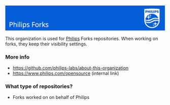 ![Philips Forks](https://github.com/philips-forks/.github/blob/4196b9a658b4359b3978c4702965a4812c558f96/profile/images/philips-banner.png)

This organization is used for [Philips](https://philips.com) Forks repositories. When working on forks, they keep their visibility settings.

### More info

- <https://github.com/philips-labs/about-this-organization>
- <https://www.philips.com/opensource> (internal link)

### What type of repositories?

- Forks worked on on behalf of Philips
